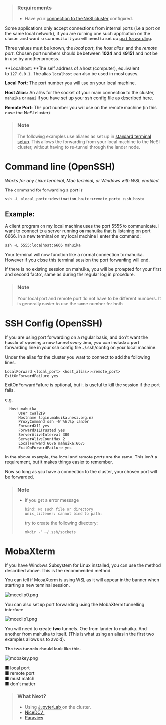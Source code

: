 > ### Requirements
>
> -   Have your [connection to the NeSI
>     cluster](https://support.nesi.org.nz/hc/en-gb/articles/360000625535-Standard-Terminal-Setup)
>     configured.

Some applications only accept connections from internal ports (i.e a
port on the same local network), if you are running one such application
on the cluster and want to connect to it you will need to set up [port
forwarding](https://en.wikipedia.org/wiki/Port_forwarding).

Three values must be known, the *local port*, the *host alias*, and the
*remote port*. Chosen port numbers should be between **1024** and
**49151** and not be in use by another process.

**Localhost: **The self address of a host (computer), equivalent
to `127.0.0.1`. The alias `localhost` can also be used in most cases.

**Local Port:** The port number you will use on your local machine. 

**Host Alias:** An alias for the socket of your main connection to the
cluster, `mahuika` or `maui` if you have set up your ssh config file as
described
[here](https://support.nesi.org.nz/hc/en-gb/articles/360000625535).

**Remote Port:** The port number you will use on the remote machine (in
this case the NeSI cluster)

> ### Note
>
> The following examples use aliases as set up in [standard terminal
> setup](https://support.nesi.org.nz/hc/en-gb/articles/360000625535).
> This allows the forwarding from your local machine to the NeSI
> cluster, without having to re-tunnel through the lander node.

# Command line (OpenSSH)

*Works for any Linux terminal, Mac terminal, or Windows with WSL
enabled.*

The command for forwarding a port is

    ssh -L <local_port>:<destination_host>:<remote_port> <ssh_host>

## Example:

A client program on my local machine uses the port 5555 to communicate.
I want to connect to a server running on mahuika that is listening on
port 6666. In a new terminal on my local machine I enter the command:

    ssh -L 5555:localhost:6666 mahuika 

Your terminal will now function like a normal connection to mahuika.
However if you close this terminal session the port forwarding will end.

If there is no existing session on mahuika, you will be prompted for
your first and second factor, same as during the regular log in
procedure. 

> ### Note
>
> Your local port and remote port do not have to be different numbers.
> It is generally easier to use the same number for both.

# SSH Config (OpenSSH)

If you are using port forwarding on a regular basis, and don't want the
hassle of opening a new tunnel every time, you can include a port
forwarding line in your ssh config file ~/.ssh/config on your local
machine.

Under the alias for the cluster you want to connect to add the following
lines.

    LocalForward <local_port> <host_alias>:<remote_port>
    ExitOnForwardFailure yes

ExitOnForwardFailure is optional, but it is useful to kill the session
if the port fails. 

e.g.

      Host mahuika
          User cwal219
          Hostname login.mahuika.nesi.org.nz
          ProxyCommand ssh -W %h:%p lander
          ForwardX11 yes
          ForwardX11Trusted yes
          ServerAliveInterval 300
          ServerAliveCountMax 2
          LocalForward 6676 mahuika:6676
          ExitOnForwardFailure yes

In the above example, the local and remote ports are the same. This
isn't a requirement, but it makes things easier to remember.

Now so long as you have a connection to the cluster, your chosen port
will be forwarded.

> ### Note
>
> -   If you get a error message
>
>         bind: No such file or directory
>         unix_listener: cannot bind to path: 
>
>     try to create the following directory:
>
>         mkdir -P ~/.ssh/sockets
>
# MobaXterm

If you have Windows Subsystem for Linux installed, you can use the
method described above. This is the recommended method.

You can tell if MobaXterm is using WSL as it will appear in the banner
when starting a new terminal session. 

![mceclip0.png](mkdocs/includes/images/mceclip0.png)

You can also set up port forwarding using the MobaXterm tunnelling
interface.

![mceclip1.png](mkdocs/includes/images/mceclip1.png)

You will need to create **two** tunnels. One from lander to mahuika. And
another from mahuika to itself. (This is what using an alias in the
first two examples allows us to avoid).

The two tunnels should look like this.

![mobakey.png](mkdocs/includes/images/mobakey.png)

<span class="wysiwyg-color-green110">■</span> local port  
<span class="wysiwyg-color-orange90">■</span> remote port  
<span class="wysiwyg-color-red90">■</span> must match  
<span class="wysiwyg-color-pink80">■</span> don't matter

> ### What Next?
>
> -   Using
>     [JupyterLab ](https://support.nesi.org.nz/hc/en-gb/articles/360001093315)on
>     the cluster.
> -   [NiceDCV ](https://support.nesi.org.nz/hc/en-gb/articles/360000719156)
> -   [Paraview](https://support.nesi.org.nz/hc/en-gb/articles/360001002956-ParaView)
